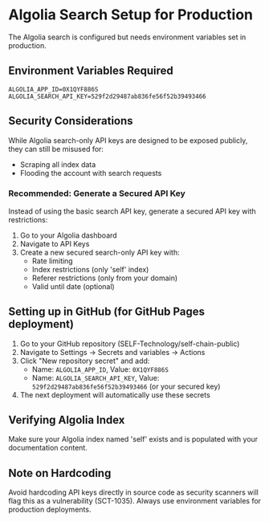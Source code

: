 # Algolia Search Setup for Production

The Algolia search is configured but needs environment variables set in production.

## Environment Variables Required

```
ALGOLIA_APP_ID=0X1QYF886S
ALGOLIA_SEARCH_API_KEY=529f2d29487ab836fe56f52b39493466
```

## Security Considerations

While Algolia search-only API keys are designed to be exposed publicly, they can still be misused for:
- Scraping all index data
- Flooding the account with search requests

### Recommended: Generate a Secured API Key

Instead of using the basic search API key, generate a secured API key with restrictions:

1. Go to your Algolia dashboard
2. Navigate to API Keys
3. Create a new secured search-only API key with:
   - Rate limiting
   - Index restrictions (only 'self' index)
   - Referer restrictions (only from your domain)
   - Valid until date (optional)

## Setting up in GitHub (for GitHub Pages deployment)

1. Go to your GitHub repository (SELF-Technology/self-chain-public)
2. Navigate to Settings → Secrets and variables → Actions
3. Click "New repository secret" and add:
   - Name: `ALGOLIA_APP_ID`, Value: `0X1QYF886S`
   - Name: `ALGOLIA_SEARCH_API_KEY`, Value: `529f2d29487ab836fe56f52b39493466` (or your secured key)
4. The next deployment will automatically use these secrets

## Verifying Algolia Index

Make sure your Algolia index named 'self' exists and is populated with your documentation content.

## Note on Hardcoding

Avoid hardcoding API keys directly in source code as security scanners will flag this as a vulnerability (SCT-1035). Always use environment variables for production deployments.
